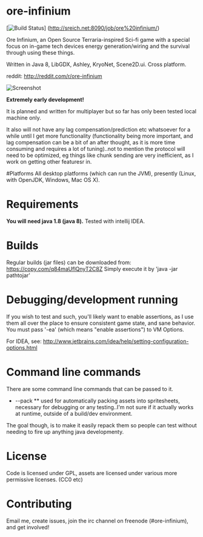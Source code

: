 # ore-infinium
[![Build Status](http://sreich.net:8090/job/ore%20infinium/badge/icon)]
(http://sreich.net:8090/job/ore%20infinium/)

Ore Infinium, an Open Source Terraria-inspired Sci-fi game with a special focus
on in-game tech devices energy generation/wiring and the survival through using
these things.

Written in Java 8, LibGDX, Ashley, KryoNet, Scene2D.ui. Cross platform.

reddit: http://reddit.com/r/ore-infinium

![Screenshot](http://i.imgur.com/iCaUnQZ.png "Screenshot1")


**Extremely early development!**

It is planned and written for multiplayer but so far has only been tested local
machine only.

It also will not have any lag compensation/prediction etc
whatsoever for a while until I get more functionality (functionality being more
important, and lag compensation can be a bit of an after thought, as it is more
time consuming and requires a lot of tuning)..not to mention the protocol will
need to be optimized, eg things like chunk sending are very inefficient, as I
work on getting other featuresr in.

#Platforms
All desktop platforms (which can run the JVM), presently (Linux, with OpenJDK,
Windows, Mac OS X).

# Requirements
**You will need java 1.8 (java 8).** Tested with intellij IDEA. 

# Builds
Regular builds (jar files) can be downloaded from: https://copy.com/q84maUflQnyT2C8Z
Simply execute it by 'java -jar pathtojar'

# Debugging/development running

If you wish to test and such, you'll likely want to enable assertions, as I use
them all over the place to ensure consistent game state, and sane behavior. You
must pass '-ea' (which means "enable assertions") to VM Options.

For IDEA, see: http://www.jetbrains.com/idea/help/setting-configuration-options.html

# Command line commands
There are some command line commands that can be passed to it.

* --pack
** used for automatically packing assets into spritesheets, necessary for
debugging or any testing..I'm not sure if it actually works at runtime, outside
of a build/dev environment.

The goal though, is to make it easily repack them so people can test without
needing to fire up anything java developmenty.



# License
Code is licensed under GPL, assets are licensed under various more permissive licenses. (CC0 etc)

# Contributing
Email me, create issues, join the irc channel on freenode (#ore-infinium), and get involved!

